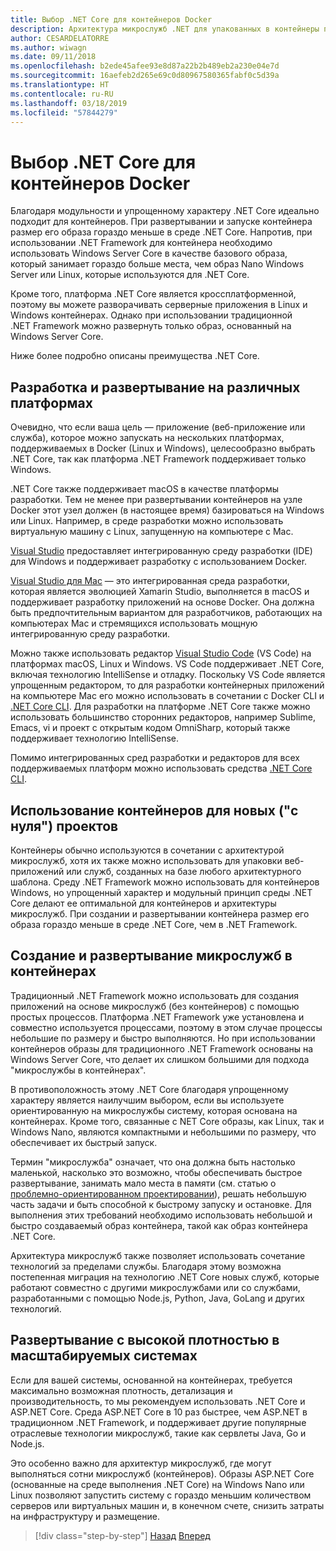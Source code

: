 ```yaml
---
title: Выбор .NET Core для контейнеров Docker
description: Архитектура микрослужб .NET для упакованных в контейнеры приложений .NET | Выбор .NET Core для контейнеров Docker
author: CESARDELATORRE
ms.author: wiwagn
ms.date: 09/11/2018
ms.openlocfilehash: b2ede45afee93e8d87a22b2b489eb2a230e04e7d
ms.sourcegitcommit: 16aefeb2d265e69c0d80967580365fabf0c5d39a
ms.translationtype: HT
ms.contentlocale: ru-RU
ms.lasthandoff: 03/18/2019
ms.locfileid: "57844279"
---
```

# <a name="when-to-choose-net-core-for-docker-containers"></a>Выбор .NET Core для контейнеров Docker

Благодаря модульности и упрощенному характеру .NET Core идеально подходит для контейнеров. При развертывании и запуске контейнера размер его образа гораздо меньше в среде .NET Core. Напротив, при использовании .NET Framework для контейнера необходимо использовать Windows Server Core в качестве базового образа, который занимает гораздо больше места, чем образ Nano Windows Server или Linux, которые используются для .NET Core.

Кроме того, платформа .NET Core является кроссплатформенной, поэтому вы можете разворачивать серверные приложения в Linux и Windows контейнерах. Однако при использовании традиционной .NET Framework можно развернуть только образ, основанный на Windows Server Core.

Ниже более подробно описаны преимущества .NET Core.

## <a name="developing-and-deploying-cross-platform"></a>Разработка и развертывание на различных платформах

Очевидно, что если ваша цель — приложение (веб-приложение или служба), которое можно запускать на нескольких платформах, поддерживаемых в Docker (Linux и Windows), целесообразно выбрать .NET Core, так как платформа .NET Framework поддерживает только Windows.

.NET Core также поддерживает macOS в качестве платформы разработки. Тем не менее при развертывании контейнеров на узле Docker этот узел должен (в настоящее время) базироваться на Windows или Linux. Например, в среде разработки можно использовать виртуальную машину с Linux, запущенную на компьютере с Mac.

[Visual Studio](https://www.visualstudio.com/vs/) предоставляет интегрированную среду разработки (IDE) для Windows и поддерживает разработку с использованием Docker.

[Visual Studio для Mac](https://www.visualstudio.com/vs/visual-studio-mac/) — это интегрированная среда разработки, которая является эволюцией Xamarin Studio, выполняется в macOS и поддерживает разработку приложений на основе Docker. Она должна быть предпочтительным вариантом для разработчиков, работающих на компьютерах Mac и стремящихся использовать мощную интегрированную среду разработки.

Можно также использовать редактор [Visual Studio Code](https://code.visualstudio.com/) (VS Code) на платформах macOS, Linux и Windows. VS Code поддерживает .NET Core, включая технологию IntelliSense и отладку. Поскольку VS Code является упрощенным редактором, то для разработки контейнерных приложений на компьютере Mac его можно использовать в сочетании с Docker CLI и [.NET Core CLI](../../../core/tools/index.md). Для разработки на платформе .NET Core также можно использовать большинство сторонних редакторов, например Sublime, Emacs, vi и проект с открытым кодом OmniSharp, который также поддерживает технологию IntelliSense.

Помимо интегрированных сред разработки и редакторов для всех поддерживаемых платформ можно использовать средства [.NET Core CLI](../../../core/tools/index.md).

## <a name="using-containers-for-new-green-field-projects"></a>Использование контейнеров для новых ("с нуля") проектов

Контейнеры обычно используются в сочетании с архитектурой микрослужб, хотя их также можно использовать для упаковки веб-приложений или служб, созданных на базе любого архитектурного шаблона. Среду .NET Framework можно использовать для контейнеров Windows, но упрощенный характер и модульный принцип среды .NET Core делают ее оптимальной для контейнеров и архитектуры микрослужб. При создании и развертывании контейнера размер его образа гораздо меньше в среде .NET Core, чем в .NET Framework.

## <a name="creating-and-deploying-microservices-on-containers"></a>Создание и развертывание микрослужб в контейнерах

Традиционный .NET Framework можно использовать для создания приложений на основе микрослужб (без контейнеров) с помощью простых процессов. Платформа .NET Framework уже установлена и совместно используется процессами, поэтому в этом случае процессы небольшие по размеру и быстро выполняются. Но при использовании контейнеров образы для традиционного .NET Framework основаны на Windows Server Core, что делает их слишком большими для подхода "микрослужбы в контейнерах".

В противоположность этому .NET Core благодаря упрощенному характеру является наилучшим выбором, если вы используете ориентированную на микрослужбы систему, которая основана на контейнерах. Кроме того, связанные с NET Core образы, как Linux, так и Windows Nano, являются компактными и небольшими по размеру, что обеспечивает их быстрый запуск.

Термин "микрослужба" означает, что она должна быть настолько маленькой, насколько это возможно, чтобы обеспечивать быстрое развертывание, занимать мало места в памяти (см. статью о [проблемно-ориентированном проектировании](https://en.wikipedia.org/wiki/Domain-driven_design)), решать небольшую часть задачи и быть способной к быстрому запуску и остановке. Для выполнения этих требований необходимо использовать небольшой и быстро создаваемый образ контейнера, такой как образ контейнера .NET Core.

Архитектура микрослужб также позволяет использовать сочетание технологий за пределами службы. Благодаря этому возможна постепенная миграция на технологию .NET Core новых служб, которые работают совместно с другими микрослужбами или со службами, разработанными с помощью Node.js, Python, Java, GoLang и других технологий.

## <a name="deploying-high-density-in-scalable-systems"></a>Развертывание с высокой плотностью в масштабируемых системах

Если для вашей системы, основанной на контейнерах, требуется максимально возможная плотность, детализация и производительность, то мы рекомендуем использовать .NET Core и ASP.NET Core. Среда ASP.NET Core в 10 раз быстрее, чем ASP.NET в традиционном .NET Framework, и поддерживает другие популярные отраслевые технологии микрослужб, такие как сервлеты Java, Go и Node.js.

Это особенно важно для архитектур микрослужб, где могут выполняться сотни микрослужб (контейнеров). Образы ASP.NET Core (основанные на среде выполнения .NET Core) на Windows Nano или Linux позволяют запустить систему с гораздо меньшим количеством серверов или виртуальных машин и, в конечном счете, снизить затраты на инфраструктуру и размещение.

>[!div class="step-by-step"]
>[Назад](general-guidance.md)
>[Вперед](net-framework-container-scenarios.md)